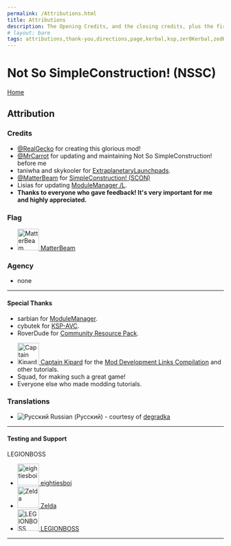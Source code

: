 ```yaml
---
permalink: /Attributions.html
title: Attributions
description: The Opening Credits, and the closing credits, plus the first of two (or is three) end credit scenes
# layout: bare
tags: attributions,thank-you,directions,page,kerbal,ksp,zer0Kerbal,zedK
---
```


<!--
Attributions.md v1.0.5.0
Not So SimpleConstruction! (NSSC)
created: 01 Feb 2022
updated: 01 Feb 2022
-->

<script src="https://kit.fontawesome.com/0ea5493613.js" crossorigin="anonymous"></script>
<i class="fa fa-gear fa-spin fa-3x" style="color: firebrick"></i>
# Not So SimpleConstruction! (NSSC)
[Home](./index)

## Attribution

### Credits

* [@RealGecko](https://forum.kerbalspaceprogram.com/index.php?/profile/162682-realgecko/) for creating this glorious mod!
* [@MrCarrot](https://forum.kerbalspaceprogram.com/index.php?/profile/152716-ericwi/) for updating and maintaining Not So SimpleConstruction! before me
* taniwha and skykooler for [ExtraplanetaryLaunchpads](https://forum.kerbalspaceprogram.com/threads/59545).
* [@MatterBeam][matterbeam] for [SimpleConstruction! (SCON)][SCON]
* Lisias for updating [ModuleManager /L](https://github.com/net-lisias-ksp/ModuleManager).
* **Thanks to everyone who gave feedback! It's very important for me and highly appreciated.**

### Flag

<ul>
  <li><a href="https://forum.kerbalspaceprogram.com/index.php?/profile/133334-*/"><img border="0" alt="MatterBeam" src="https://kerbal-forum-uploads.s3.us-west-2.amazonaws.com/profile/photo-133334.png" width="50" height="50" > MatterBeam</a></li>
</ul>

### Agency

* none

---

#### Special Thanks

* sarbian for [ModuleManager](https://forum.kerbalspaceprogram.com/threads/55219).
* cybutek for [KSP-AVC](https://forum.kerbalspaceprogram.com/threads/79745).
* RoverDude for [Community Resource Pack](https://forum.kerbalspaceprogram.com/index.php?/topic/83007-*/).




<ul>
  <li><a href="https://forum.kerbalspaceprogram.com/index.php?/profile/70516-captainkipard/"><img border="0" alt="Captain Kipard" src="https://kerbal-forum-uploads.s3.us-west-2.amazonaws.com/monthly_12_2015/itsame.png.3227b08e54fc9e3eaa0c6c2ad8e9ad07.thumb.png.5d3a3eb0344a23048ea58826e47b9781.png" width="50" height="50" > Captain Kipard</a> for the <a href="https://forum.kerbalspaceprogram.com/index.php?/topic/85372-*/"> Mod Development Links Compilation</a> and other tutorials.</li>
  <li>Squad, for making such a great game!</li>
  <li>Everyone else who made modding tutorials.</li>
</ul>

### Translations

* ![Русский][RU] Russian (Русский) - courtesy of [degradka][degradka]

---

#### Testing and Support
LEGIONBOSS

<ul>
  <li><a href="https://forum.kerbalspaceprogram.com/index.php?/profile/133828-eightiesboi/"><img border="0" alt="eightiesboi" src="https://kerbal-forum-uploads.s3.us-west-2.amazonaws.com/monthly_2018_01/happy_velociraptor_dinosaur_greeting_cards-r918b99ab65894a198682f360e419773a_xvuak_8byvr_512.thumb.jpg.00c28897eef8a91ee74f6cb59a9bbb5f.jpg" width="50" height="50" > eightiesboi</a></li>
  <li><a href="https://forum.kerbalspaceprogram.com/index.php?/profile/66411-zelda/"><img border="0" alt="Zelda" src="https://kerbal-forum-uploads.s3.us-west-2.amazonaws.com/monthly_2019_07/LoZ_RGB_960x960.thumb.jpg.32a815400e819b11482764bdea71373c.jpg" width="50" height="50" > Zelda</a></li>
  <li><a href="https://forum.kerbalspaceprogram.com/index.php?/profile/139013-*/"><img border="0" alt="LEGIONBOSS" src="https://kerbal-forum-uploads.s3.us-west-2.amazonaws.com/monthly_2016_11/smile.jpg.4f39efd53fd7a446350789335e90356a.thumb.jpg.012c389980ed696fd1f8a132a2441ced.jpg" width="50" height="50" > LEGIONBOSS</a></li>

</ul>

---
[SCON]: https://forum.kerbalspaceprogram.com/threads/50884-*/ "SimpleConstruction! (SCON!)"

[matterbeam]: https://forum.kerbalspaceprogram.com/index.php?/profile/133334-*/ "MatterBeam"
[realgecko]: https://forum.kerbalspaceprogram.com/index.php?/profile/162682-*/ "RealGecko"
[mrcarrot]: https://forum.kerbalspaceprogram.com/index.php?/profile/176291-*/ "MrCarrot"
[degradka]: https://github.com/degradka "degradka"
[zer0Kerbal]: https://forum.kerbalspaceprogram.com/index.php?/profile/190933-*/ "zer0Kerbal"

[blizzy79]: https://forum.kerbalspaceprogram.com/index.php?/profile/68543-*/ "Blizzy78"
[cptkipard]: https://forum.kerbalspaceprogram.com/index.php?/profile/70516-*/ "Captain Kipard"

[RU]: https://raw.githubusercontent.com/zer0Kerbal/zer0Kerbal/zed'K/Localization/img/Russian-flag-sm.png "Русский"

<!-- this file CC BY-ND 3.0 Unported by zer0Kerbal -->
